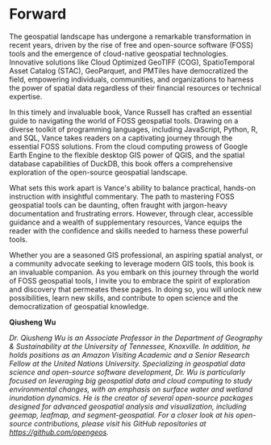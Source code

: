 # Forward

The geospatial landscape has undergone a remarkable transformation in recent years, driven by the rise of free and open-source software (FOSS) tools and the emergence of cloud-native geospatial technologies. Innovative solutions like Cloud Optimized GeoTIFF (COG), SpatioTemporal Asset Catalog (STAC), GeoParquet, and PMTiles have democratized the field, empowering individuals, communities, and organizations to harness the power of spatial data regardless of their financial resources or technical expertise.

In this timely and invaluable book, Vance Russell has crafted an essential guide to navigating the world of FOSS geospatial tools. Drawing on a diverse toolkit of programming languages, including JavaScript, Python, R, and SQL, Vance takes readers on a captivating journey through the essential FOSS solutions. From the cloud computing prowess of Google Earth Engine to the flexible desktop GIS power of QGIS, and the spatial database capabilities of DuckDB, this book offers a comprehensive exploration of the open-source geospatial landscape.

What sets this work apart is Vance's ability to balance practical, hands-on instruction with insightful commentary. The path to mastering FOSS geospatial tools can be daunting, often fraught with jargon-heavy documentation and frustrating errors. However, through clear, accessible guidance and a wealth of supplementary resources, Vance equips the reader with the confidence and skills needed to harness these powerful tools.

Whether you are a seasoned GIS professional, an aspiring spatial analyst, or a community advocate seeking to leverage modern GIS tools, this book is an invaluable companion. As you embark on this journey through the world of FOSS geospatial tools, I invite you to embrace the spirit of exploration and discovery that permeates these pages. In doing so, you will unlock new possibilities, learn new skills, and contribute to open science and the democratization of geospatial knowledge.

**Qiusheng Wu**

_Dr. Qiusheng Wu is an Associate Professor in the Department of Geography & Sustainability at the University of Tennessee, Knoxville. In addition, he holds positions as an Amazon Visiting Academic and a Senior Research Fellow at the United Nations University. Specializing in geospatial data science and open-source software development, Dr. Wu is particularly focused on leveraging big geospatial data and cloud computing to study environmental changes, with an emphasis on surface water and wetland inundation dynamics. He is the creator of several open-source packages designed for advanced geospatial analysis and visualization, including geemap, leafmap, and segment-geospatial. For a closer look at his open-source contributions, please visit his GitHub repositories at https://github.com/opengeos._
